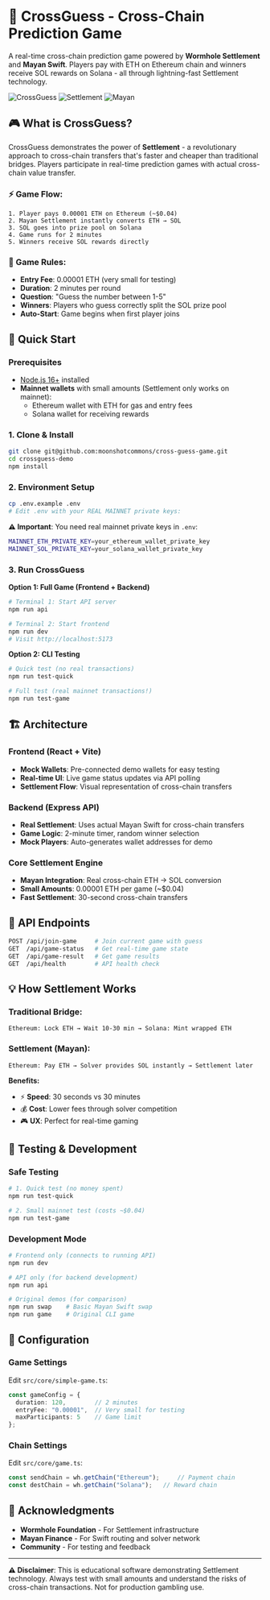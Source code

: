 # 🎲 CrossGuess - Cross-Chain Prediction Game

A real-time cross-chain prediction game powered by **Wormhole Settlement** and **Mayan Swift**. Players pay with ETH on Ethereum chain and winners receive SOL rewards on Solana - all through lightning-fast Settlement technology.

![CrossGuess](https://img.shields.io/badge/Game-Live-green)
![Settlement](https://img.shields.io/badge/Powered%20by-Wormhole%20Settlement-purple)
![Mayan](https://img.shields.io/badge/Route-Mayan%20Swift-blue)

## 🎮 What is CrossGuess?

CrossGuess demonstrates the power of **Settlement** - a revolutionary approach to cross-chain transfers that's faster and cheaper than traditional bridges. Players participate in real-time prediction games with actual cross-chain value transfer.

### ⚡ Game Flow:
```
1. Player pays 0.00001 ETH on Ethereum (~$0.04)
2. Mayan Settlement instantly converts ETH → SOL  
3. SOL goes into prize pool on Solana
4. Game runs for 2 minutes
5. Winners receive SOL rewards directly
```

### 🎯 Game Rules:
- **Entry Fee**: 0.00001 ETH (very small for testing)
- **Duration**: 2 minutes per round
- **Question**: "Guess the number between 1-5"
- **Winners**: Players who guess correctly split the SOL prize pool
- **Auto-Start**: Game begins when first player joins

## 🚀 Quick Start

### Prerequisites
- [Node.js 16+](https://nodejs.org/) installed
- **Mainnet wallets** with small amounts (Settlement only works on mainnet):
  - Ethereum wallet with ETH for gas and entry fees
  - Solana wallet for receiving rewards

### 1. Clone & Install
```bash
git clone git@github.com:moonshotcommons/cross-guess-game.git
cd crossguess-demo
npm install
```

### 2. Environment Setup
```bash
cp .env.example .env
# Edit .env with your REAL MAINNET private keys:
```

**⚠️ Important**: You need real mainnet private keys in `.env`:
```bash
MAINNET_ETH_PRIVATE_KEY=your_ethereum_wallet_private_key
MAINNET_SOL_PRIVATE_KEY=your_solana_wallet_private_key
```

### 3. Run CrossGuess

**Option 1: Full Game (Frontend + Backend)**
```bash
# Terminal 1: Start API server
npm run api

# Terminal 2: Start frontend
npm run dev
# Visit http://localhost:5173
```

**Option 2: CLI Testing**
```bash
# Quick test (no real transactions)
npm run test-quick

# Full test (real mainnet transactions!)
npm run test-game
```

## 🏗️ Architecture

### Frontend (React + Vite)
- **Mock Wallets**: Pre-connected demo wallets for easy testing
- **Real-time UI**: Live game status updates via API polling
- **Settlement Flow**: Visual representation of cross-chain transfers

### Backend (Express API)
- **Real Settlement**: Uses actual Mayan Swift for cross-chain transfers  
- **Game Logic**: 2-minute timer, random winner selection
- **Mock Players**: Auto-generates wallet addresses for demo

### Core Settlement Engine
- **Mayan Integration**: Real cross-chain ETH → SOL conversion
- **Small Amounts**: 0.00001 ETH per game (~$0.04)
- **Fast Settlement**: 30-second cross-chain transfers

## 🎯 API Endpoints

```bash
POST /api/join-game     # Join current game with guess
GET  /api/game-status   # Get real-time game state  
GET  /api/game-result   # Get game results
GET  /api/health        # API health check
```

## 💡 How Settlement Works

### Traditional Bridge:
```
Ethereum: Lock ETH → Wait 10-30 min → Solana: Mint wrapped ETH
```

### Settlement (Mayan):
```
Ethereum: Pay ETH → Solver provides SOL instantly → Settlement later
```

**Benefits:**
- ⚡ **Speed**: 30 seconds vs 30 minutes
- 💰 **Cost**: Lower fees through solver competition
- 🎮 **UX**: Perfect for real-time gaming

## 🧪 Testing & Development

### Safe Testing
```bash
# 1. Quick test (no money spent)
npm run test-quick

# 2. Small mainnet test (costs ~$0.04)
npm run test-game
```

### Development Mode
```bash
# Frontend only (connects to running API)
npm run dev

# API only (for backend development)
npm run api

# Original demos (for comparison)
npm run swap    # Basic Mayan Swift swap
npm run game    # Original CLI game
```

## 🔧 Configuration

### Game Settings
Edit `src/core/simple-game.ts`:
```typescript
const gameConfig = {
  duration: 120,        // 2 minutes
  entryFee: "0.00001",  // Very small for testing
  maxParticipants: 5    // Game limit
};
```

### Chain Settings
Edit `src/core/game.ts`:
```typescript
const sendChain = wh.getChain("Ethereum");     // Payment chain
const destChain = wh.getChain("Solana");   // Reward chain
```


## 🙏 Acknowledgments

- **Wormhole Foundation** - For Settlement infrastructure
- **Mayan Finance** - For Swift routing and solver network
- **Community** - For testing and feedback

---

**⚠️ Disclaimer**: This is educational software demonstrating Settlement technology. Always test with small amounts and understand the risks of cross-chain transactions. Not for production gambling use.